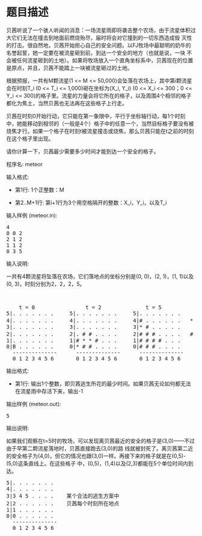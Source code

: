 # 题目描述


<p>
贝茜听说了一个骇人听闻的消息：一场流星雨即将袭击整个农场，由于流星体积过大它们无法在撞击到地面前燃烧殆尽，届时将会对它撞到的一切东西造成毁 灭性的打击。很自然地，贝茜开始担心自己的安全问题。以FJ牧场中最聪明的奶牛的名誉起誓，她一定要在被流星砸到前，到达一个安全的地方（也就是说，一块 不会被任何流星砸到的土地）。如果将牧场放入一个直角坐标系中，贝茜现在的位置是原点，并且，贝茜不能踏上一块被流星砸过的土地。
</p>
<p>
根据预报，一共有M颗流星(1 &lt;= M &lt;= 50,000)会坠落在农场上，其中第i颗流星会在时刻T_i (0 &lt;= T_i &lt;= 1,000)砸在坐标为(X_i, Y_i) (0 &lt;= X_i &lt;= 300；0 &lt;= Y_i &lt;= 300)的格子里。流星的力量会将它所在的格子，以及周围4个相邻的格子都化为焦土，当然贝茜也无法再在这些格子上行走。
</p>
<p>
贝茜在时刻0开始行动，它只能在第一象限中，平行于坐标轴行动，每1个时刻中，她能移动到相邻的（一般是4个）格子中的任意一个，当然目标格子要没有被烧焦才行。如果一个格子在时刻t被流星撞击或烧焦，那么贝茜只能在t之前的时刻在这个格子里出现。
</p>
<p>
请你计算一下，贝茜最少需要多少时间才能到达一个安全的格子。
</p>
<p>
程序名: meteor
</p>
<p>
输入格式:
</p>
<ul>
<li>
第1行: 1个正整数：M
</li>
</ul>
<ul>
<li>
第2..M+1行: 第i+1行为3个用空格隔开的整数：X_i，Y_i，以及T_i
</li>
</ul>
<p>
输入样例 (meteor.in):
</p>
<pre>4
0 0 2
2 1 2
1 1 2
0 3 5
</pre>
<p>
输入说明:
</p>
<p>
一共有4颗流星将坠落在农场，它们落地点的坐标分别是(0, 0)，(2, 1)，(1, 1)以及(0, 3)，时刻分别为2，2，2，5。
</p>
<p>
<br/>
</p>
<pre>    t = 0                t = 2              t = 5
5|. . . . . . .     5|. . . . . . .     5|. . . . . . .    
4|. . . . . . .     4|. . . . . . .     4|# . . . . . .   * = 流星落点
3|. . . . . . .     3|. . . . . . .     3|* # . . . . .  
2|. . . . . . .     2|. # # . . . .     2|# # # . . . .   # = 行走禁区
1|. . . . . . .     1|# * * # . . .     1|# # # # . . .   
0|B . . . . . .     0|* # # . . . .     0|# # # . . . .   
  --------------      --------------      -------------- 
  0 1 2 3 4 5 6       0 1 2 3 4 5 6       0 1 2 3 4 5 6 
</pre>
<p>
输出格式:
</p>
<ul>
<li>
第1行: 输出1个整数，即贝茜逃生所花的最少时间。如果贝茜无论如何都无法在流星雨中存活下来，输出-1
</li>
</ul>
<p>
输出样例 (meteor.out):
</p>
<pre>5
</pre>
<p>
输出说明:
</p>
<p>
如果我们观察在t=5时的牧场，可以发现离贝茜最近的安全的格子是(3,0)——不过由于早第二颗流星落地时，贝茜直接跑去(3,0)的路 线就被封死了。离贝茜第二近的安全格子为(4,0)，但它的情况也跟(3,0)一样。再接下来的格子就是在(0,5)-(5,0)这条直线上。在这些格子 中，(0,5)，(1,4)以及(2,3)都能在5个单位时间内到达。
</p>
<pre>5|. . . . . . .   
4|. . . . . . .   
3|3 4 5 . . . .    某个合法的逃生方案中
2|2 . . . . . .    贝茜每个时刻所在地点
1|1 . . . . . .   
0|0 . . . . . .   
  -------------- 
  0 1 2 3 4 5 6
</pre>
